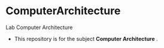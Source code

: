 # ComputerArchitecture
Lab Computer Architecture

- This repository is for the subject __Computer Architecture__ .
